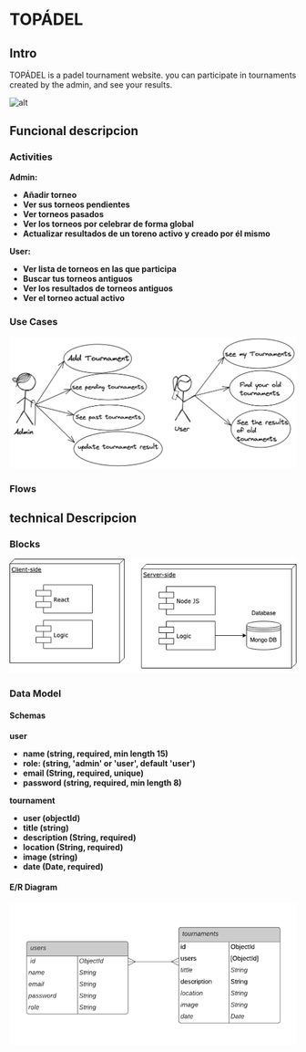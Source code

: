 # TOPÁDEL

## Intro
<!-- TODO rebuild description -->
TOPÁDEL  is a padel tournament website. you can participate in tournaments created by the admin, and see your results.

![alt](https://media.giphy.com/media/vCGuFRLfue4H8LUEqa/giphy.gif)


## Funcional descripcion

### Activities

<!-- De primeras solo habrá un admin -->
<b>Admin:<b>
- Añadir torneo
- Ver sus torneos pendientes
- Ver torneos pasados
- Ver los torneos por celebrar de forma global
- Actualizar resultados de un toreno activo y creado por él mismo

<!-- los usuarios son apuntados por el admin en los torneos, ellos por sí mismo no pueden apuntarse ni pedir a través de la app que se les apunten -->

<b>User:<b>
- Ver lista de torneos en las que participa
- Buscar tus torneos antiguos
- Ver los resultados de torneos antiguos
- Ver el torneo actual activo


### Use Cases

![alt](./images/use-cases.png)




### Flows
<!-- TODO rebuild -->


## technical Descripcion

### Blocks

![alt](./images/blocks.jpg)

### Data Model

#### Schemas

user
- name (string, required, min length 15)
- role: (string, 'admin' or 'user', default 'user')
- email (String, required, unique)
- password (string, required, min length 8)

tournament
- user (objectId)
- title (string)
- description (String, required)
- location (String, required)
- image (string)
- date (Date, required) 

#### E/R Diagram

![alt](./images/database-er-topadel.png)

<!-- Lista de prioridades

- ER diagram
- uses cases
- flows(vistas)
- data package 
_______________ Para mañana -------------------
- wireframes 
- review flows with ux/ui students

-->